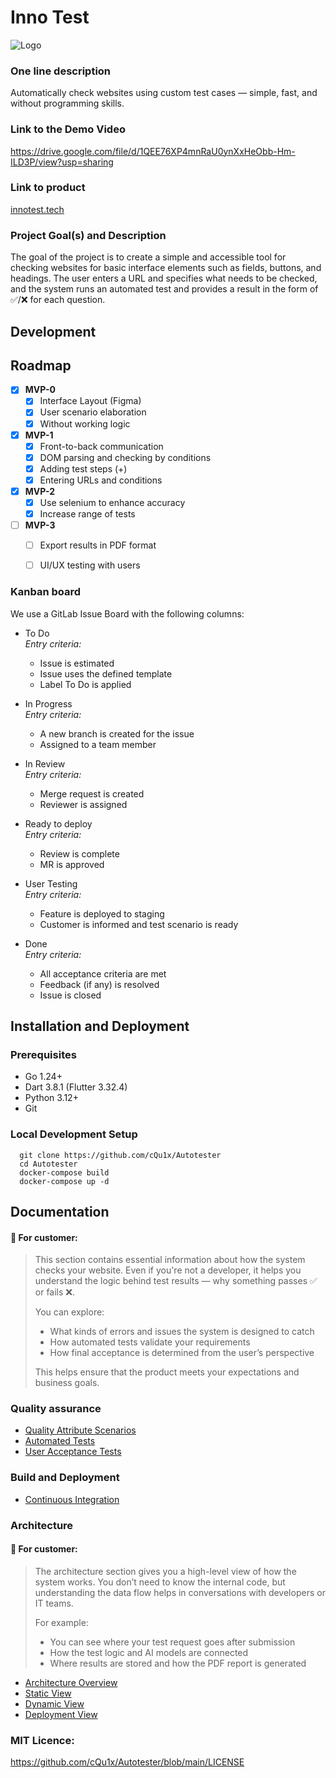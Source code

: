 # Inno Test
![Logo](./Assests/logo.jpg)

### One line description
Automatically check websites using custom test cases — simple, fast, and without programming skills.

### Link to the Demo Video
https://drive.google.com/file/d/1QEE76XP4mnRaU0ynXxHeObb-Hm-ILD3P/view?usp=sharing

### Link to product
[innotest.tech](https://innotest.tech/)

### Project Goal(s) and Description
The goal of the project is to create a simple and accessible tool for checking websites for basic interface elements such as fields, buttons, and headings. The user enters a URL and specifies what needs to be checked, and the system runs an automated test and provides a result in the form of ✅/❌ for each question.

## Development

## Roadmap

- [x] **MVP-0**
  - [x] Interface Layout (Figma)  
  - [x] User scenario elaboration  
  - [x] Without working logic  

- [x] **MVP-1**
  - [x] Front-to-back communication  
  - [x] DOM parsing and checking by conditions  
  - [x] Adding test steps (+)  
  - [x] Entering URLs and conditions  

- [x] **MVP-2**
  - [x] Use selenium to enhance accuracy  
  - [x] Increase range of tests

- [ ] **MVP-3**
  - [ ] Export results in PDF format  
  - [ ] UI/UX testing with users


### Kanban board

We use a GitLab Issue Board with the following columns:

- To Do  
  _Entry criteria:_
    - Issue is estimated
    - Issue uses the defined template
    - Label To Do is applied

- In Progress  
  _Entry criteria:_
    - A new branch is created for the issue
    - Assigned to a team member

- In Review  
  _Entry criteria:_
    - Merge request is created
    - Reviewer is assigned

- Ready to deploy  
  _Entry criteria:_
    - Review is complete
    - MR is approved

- User Testing  
  _Entry criteria:_
    - Feature is deployed to staging
    - Customer is informed and test scenario is ready

- Done  
  _Entry criteria:_
    - All acceptance criteria are met
    - Feedback (if any) is resolved
    - Issue is closed

## Installation and Deployment

### Prerequisites
 - Go 1.24+
 - Dart 3.8.1 (Flutter 3.32.4)
 - Python 3.12+
 - Git

### Local Development Setup

  ``` 
    git clone https://github.com/cQu1x/Autotester
    cd Autotester
    docker-compose build
    docker-compose up -d
 ```
 
## Documentation

#### 🧠 **For customer:**  
> This section contains essential information about how the system checks your website. Even if you're not a developer, it helps you understand the logic behind test results — why something passes ✅ or fails ❌.  
> 
> You can explore:
> - What kinds of errors and issues the system is designed to catch
> - How automated tests validate your requirements
> - How final acceptance is determined from the user’s perspective
> 
> This helps ensure that the product meets your expectations and business goals.


### Quality assurance

- [Quality Attribute Scenarios](https://github.com/cQu1x/Autotester/blob/main/docs/quality-assurance/quality-attribute-scenarios.md)
- [Automated Tests](https://github.com/cQu1x/Autotester/blob/main/docs/quality-assurance/automated-tests.md)
- [User Acceptance Tests](https://github.com/cQu1x/Autotester/blob/main/docs/quality-assurance/user-acceptance-tests.md)

### Build and Deployment

- [Continuous Integration](https://github.com/cQu1x/Autotester/blob/main/docs/automation/continuous-integration.md)

###  Architecture

#### 🧱 **For customer:**  
> The architecture section gives you a high-level view of how the system works. You don’t need to know the internal code, but understanding the data flow helps in conversations with developers or IT teams.  
> 
> For example:
> - You can see where your test request goes after submission
> - How the test logic and AI models are connected
> - Where results are stored and how the PDF report is generated  

- [Architecture Overview](https://github.com/cQu1x/Autotester/blob/main/docs/architecture/architecture.md)
- [Static View](https://github.com/cQu1x/Autotester/blob/main/docs/architecture/static-view.md)
- [Dynamic View](https://github.com/cQu1x/Autotester/blob/main/docs/architecture/dynamic-view.md)
- [Deployment View](https://github.com/cQu1x/Autotester/blob/main/docs/architecture/deployment-view.md)

### MIT Licence:
https://github.com/cQu1x/Autotester/blob/main/LICENSE
